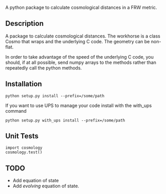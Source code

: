 A python package to calculate cosmological distances in a FRW metric.

Description
-----------

A package to calculate cosmological distances.  The workhorse is a class Cosmo
that wraps and the underlying C code.  The geometry can be non-flat.

In order to take advantage of the speed of the underlying C code, you should,
if at all possible, send numpy arrays to the methods rather than repeatedly
call the python methods.

Installation
------------

    python setup.py install --prefix=/some/path

If you want to use UPS to manage your code install with the with_ups command

    python setup.py with_ups install --prefix=/some/path


Unit Tests
----------

    import cosmology
    cosmology.test()

TODO
----
 - Add equation of state
 - Add *evolving* equation of state.
